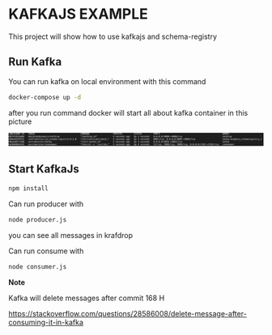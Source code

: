 # KAFKAJS EXAMPLE

This project will show how to use kafkajs and schema-registry

## Run Kafka

You can run kafka on local environment with this command

```sh
docker-compose up -d
```

after you run command docker will start all about kafka container in this picture

![alt text](picture/container.png "Title")

## Start KafkaJs

```sh
npm install
```

Can run producer with

```sh
node producer.js
```

you can see all messages in krafdrop

Can run consume with

```sh
node consumer.js
```

**Note**

Kafka will delete messages after commit 168 H

https://stackoverflow.com/questions/28586008/delete-message-after-consuming-it-in-kafka